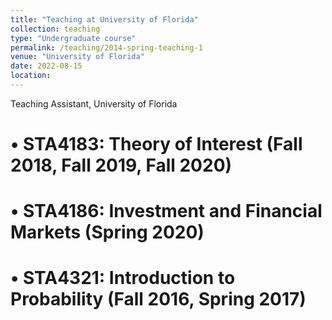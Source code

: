 ```yaml
---
title: "Teaching at University of Florida"
collection: teaching
type: "Undergraduate course"
permalink: /teaching/2014-spring-teaching-1
venue: "University of Florida"
date: 2022-08-15 
location: 
---
```


Teaching Assistant, University of Florida


•	STA4183: Theory of Interest (Fall 2018, Fall 2019, Fall 2020)
======

•	STA4186:  Investment and Financial Markets (Spring 2020)
======

•	STA4321: Introduction to Probability (Fall 2016, Spring 2017)
======
